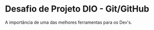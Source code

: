 # Desafio de Projeto DIO - Git/GitHub

A importância de uma das melhores ferramentas para os Dev's. 
